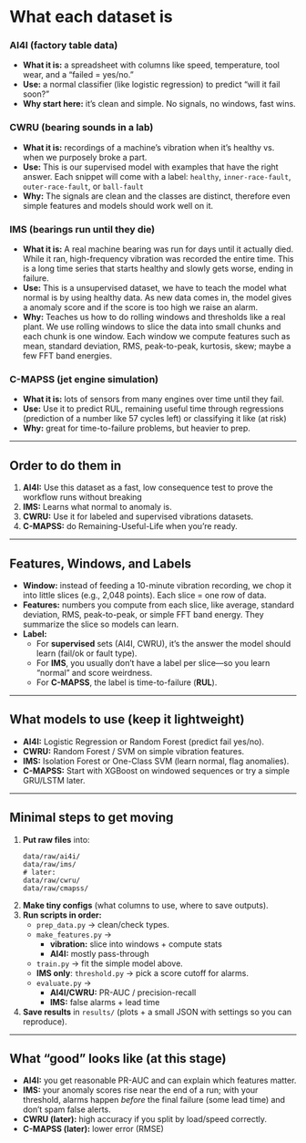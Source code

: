 # What each dataset is

### AI4I (factory table data)
- **What it is:** a spreadsheet with columns like speed, temperature, tool wear, and a “failed = yes/no.”
- **Use:** a normal classifier (like logistic regression) to predict “will it fail soon?”
- **Why start here:** it’s clean and simple. No signals, no windows, fast wins.
### CWRU (bearing sounds in a lab)
- **What it is:** recordings of a machine’s vibration when it’s healthy vs. when we purposely broke a part.
- **Use:** This is our supervised model with examples that have the right answer. Each snippet will come with a label: `healthy`, `inner-race-fault`, `outer-race-fault`, or `ball-fault`
- **Why:** The signals are clean and the classes are distinct, therefore even simple features and models should work well on it. 
### IMS (bearings run until they die)
- **What it is:** A real machine bearing was run for days until it actually died. While it ran, high-frequency vibration was recorded the entire time. This is a long time series that starts healthy and slowly gets worse, ending in failure. 
- **Use:** This is a unsupervised dataset, we have to teach the model what normal is by using healthy data. As new data comes in, the model gives a anomaly score and if the score is too high we raise an alarm. 
- **Why:** Teaches us how to do rolling windows and thresholds like a real plant. We use rolling windows to slice the data into small chunks and each chunk is one window. Each window we compute features such as mean, standard deviation, RMS, peak-to-peak, kurtosis, skew; maybe a few FFT band energies. 
### C-MAPSS (jet engine simulation)
- **What it is:** lots of sensors from many engines over time until they fail.
- **Use:** Use it to predict RUL, remaining useful time through regressions (prediction of a number like 57 cycles left) or classifying it like (at risk)
- **Why:** great for time-to-failure problems, but heavier to prep.

---
## Order to do them in
1. **AI4I:** Use this dataset as a fast, low consequence test to prove the workflow runs without breaking
2. **IMS:** Learns what normal to anomaly is. 
3. **CWRU:** Use it for labeled and supervised vibrations datasets.  
4. **C-MAPSS:** do Remaining-Useful-Life when you’re ready.

---

## Features, Windows, and Labels 
- **Window:** instead of feeding a 10-minute vibration recording, we chop it into little slices (e.g., 2,048 points). Each slice = one row of data.
- **Features:** numbers you compute from each slice, like average, standard deviation, RMS, peak-to-peak, or simple FFT band energy. They summarize the slice so models can learn.
- **Label:** 
  - For **supervised** sets (AI4I, CWRU), it’s the answer the model should learn (fail/ok or fault type).  
  - For **IMS**, you usually don’t have a label per slice—so you learn “normal” and score weirdness.  
  - For **C-MAPSS**, the label is time-to-failure (**RUL**).

---

## What models to use (keep it lightweight)
- **AI4I:** Logistic Regression or Random Forest (predict fail yes/no).
- **CWRU:** Random Forest / SVM on simple vibration features.
- **IMS:** Isolation Forest or One-Class SVM (learn normal, flag anomalies).
- **C-MAPSS:** Start with XGBoost on windowed sequences or try a simple GRU/LSTM later.

---
## Minimal steps to get moving
1. **Put raw files** into:
   ```
   data/raw/ai4i/
   data/raw/ims/
   # later:
   data/raw/cwru/
   data/raw/cmapss/
   ```
2. **Make tiny configs** (what columns to use, where to save outputs).  
3. **Run scripts in order:**
   - `prep_data.py` → clean/check types.
   - `make_features.py` → 
     - **vibration:** slice into windows + compute stats  
     - **AI4I:** mostly pass-through
   - `train.py` → fit the simple model above.
   - **IMS only**: `threshold.py` → pick a score cutoff for alarms.
   - `evaluate.py` → 
     - **AI4I/CWRU:** PR-AUC / precision-recall  
     - **IMS:** false alarms + lead time
4. **Save results** in `results/` (plots + a small JSON with settings so you can reproduce).

---

## What “good” looks like (at this stage)
- **AI4I:** you get reasonable PR-AUC and can explain which features matter.
- **IMS:** your anomaly scores rise near the end of a run; with your threshold, alarms happen *before* the final failure (some lead time) and don’t spam false alerts.
- **CWRU (later):** high accuracy if you split by load/speed correctly.
- **C-MAPSS (later):** lower error (RMSE) 